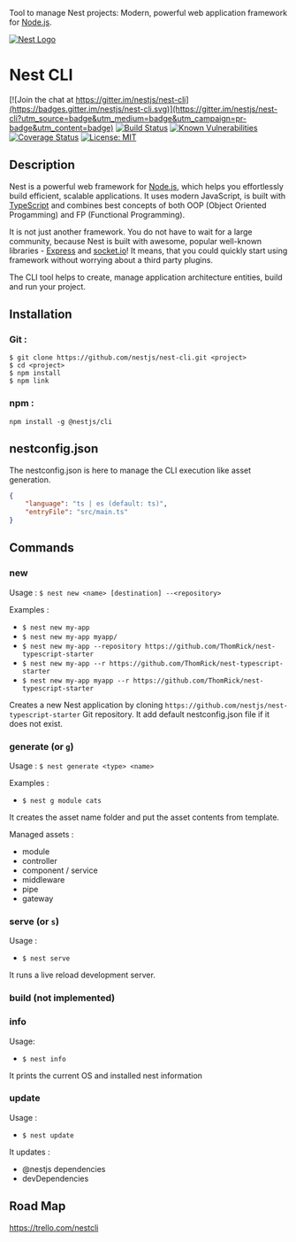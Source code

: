 Tool to manage Nest projects: Modern, powerful web application framework for [Node.js](http://nodejs.org).

[![Nest Logo](http://kamilmysliwiec.com/public/nest-logo.png)](http://kamilmysliwiec.com/)

# Nest CLI

[![Join the chat at https://gitter.im/nestjs/nest-cli](https://badges.gitter.im/nestjs/nest-cli.svg)](https://gitter.im/nestjs/nest-cli?utm_source=badge&utm_medium=badge&utm_campaign=pr-badge&utm_content=badge)
[![Build Status](https://travis-ci.org/ThomRick/nest-cli.svg?branch=master)](https://travis-ci.org/ThomRick/nest-cli)
[![Known Vulnerabilities](https://snyk.io/test/github/thomrick/nest-cli/badge.svg)](https://snyk.io/test/github/thomrick/nest-cli)
[![Coverage Status](https://coveralls.io/repos/github/ThomRick/nest-cli/badge.svg?branch=master)](https://coveralls.io/github/ThomRick/nest-cli?branch=master)
[![License: MIT](https://img.shields.io/badge/License-MIT-yellow.svg)](https://opensource.org/licenses/MIT)

## Description

Nest is a powerful web framework for [Node.js](http://nodejs.org), which helps you effortlessly build efficient, scalable applications. It uses modern JavaScript, is built with [TypeScript](http://www.typescriptlang.org) and combines best concepts of both OOP (Object Oriented Progamming) and FP (Functional Programming).

It is not just another framework. You do not have to wait for a large community, because Nest is built with awesome, popular well-known libraries - [Express](https://github.com/expressjs/express) and [socket.io](https://github.com/socketio/socket.io)! It means, that you could quickly start using framework without worrying about a third party plugins.

The CLI tool helps to create, manage application architecture entities, build and run your project. 

## Installation
### Git :
```
$ git clone https://github.com/nestjs/nest-cli.git <project>
$ cd <project>
$ npm install
$ npm link
```

### npm :

```npm install -g @nestjs/cli```

## nestconfig.json
The nestconfig.json is here to manage the CLI execution like asset generation.
```json
{
    "language": "ts | es (default: ts)",
    "entryFile": "src/main.ts"
}
```

## Commands
### new
Usage :
   `$ nest new <name> [destination] --<repository>`
    
Examples : 
   * `$ nest new my-app`
   * `$ nest new my-app myapp/`
   * `$ nest new my-app --repository https://github.com/ThomRick/nest-typescript-starter`
   * `$ nest new my-app --r https://github.com/ThomRick/nest-typescript-starter`
   * `$ nest new my-app myapp --r https://github.com/ThomRick/nest-typescript-starter`

Creates a new Nest application by cloning `https://github.com/nestjs/nest-typescript-starter` Git repository.
It add default nestconfig.json file if it does not exist.

### generate (or `g`)
Usage :
    `$ nest generate <type> <name>`

Examples :
   * `$ nest g module cats`

It creates the asset name folder and put the asset contents from template.

Managed assets :
   * module
   * controller
   * component / service
   * middleware
   * pipe
   * gateway
     
### serve (or `s`)
Usage :  
   * `$ nest serve`

It runs a live reload development server. 

### build (not implemented)

### info
Usage:
   * `$ nest info`

It prints the current OS and installed nest information

### update 
Usage : 
   * `$ nest update`  

It updates :
   * @nestjs dependencies
   * devDependencies
   
## Road Map
https://trello.com/nestcli
